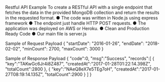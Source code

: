 Restful API Example
    To create a RESTful API with a single endpoint that fetches the data in the
provided MongoDB collection and return the results in the requested format.
● The code was written in Node.js using express framework
● The endpoint just handle HTTP POST requests.
● The application was deployed on AWS or Heroku.
● Clean and Production Ready Code
● Our main file is server.js


Sample of Request Payload
{
    "startDate": "2016-01-26",
    "endDate": "2018-02-02",
    "minCount": 2700,
    "maxCount": 3000
}

Sample of Response Payload
{
    "code":0,
    "msg":"Success",
    "records":[
        {
            "key":"TAKwGc6Jr4i8Z487",
            "createdAt":"2017-01-28T01:22:14.398Z",
            "totalCount":2800
        },
        {
            "key":"NAeQ8eX7e5TEg7oH",
            "createdAt":"2017-01-27T08:19:14.135Z",
            "totalCount":2900
        }
    ]
}

